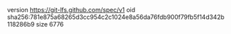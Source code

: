 version https://git-lfs.github.com/spec/v1
oid sha256:781e875a68265d3cc954c2c1024e8a56da76fdb900f79fb5f14d342b118286b9
size 6776

